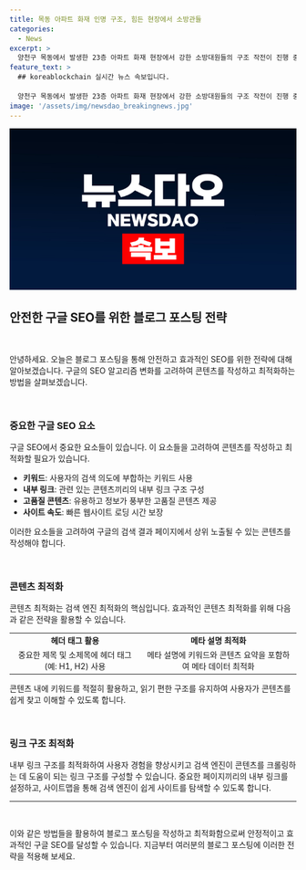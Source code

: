 ```yaml
---
title: 목동 아파트 화재 인명 구조, 힘든 현장에서 소방관들
categories:
  - News
excerpt: >
  양천구 목동에서 발생한 23층 아파트 화재 현장에서 강한 소방대원들의 구조 작전이 진행 중이다. (150자)
feature_text: >
  ## koreablockchain 실시간 뉴스 속보입니다.

  양천구 목동에서 발생한 23층 아파트 화재 현장에서 강한 소방대원들의 구조 작전이 진행 중이다. (150자)
image: '/assets/img/newsdao_breakingnews.jpg'
---
```


<p><img src="/assets/img/newsdao_breakingnews.jpg" alt="koreablockchain 속보" /></p>

<h2 data-ke-size="size26">안전한 구글 SEO를 위한 블로그 포스팅 전략</h2>

<p data-ke-size="size16">&nbsp;</p>

<p>안녕하세요. 오늘은 블로그 포스팅을 통해 안전하고 효과적인 SEO를 위한 전략에 대해 알아보겠습니다. 구글의 SEO 알고리즘 변화를 고려하여 콘텐츠를 작성하고 최적화하는 방법을 살펴보겠습니다.</p>

<p data-ke-size="size16">&nbsp;</p>

<h3>중요한 구글 SEO 요소</h3>

<p data-ke-size="size16">구글 SEO에서 중요한 요소들이 있습니다. 이 요소들을 고려하여 콘텐츠를 작성하고 최적화할 필요가 있습니다. </p>

<ul>
  <li><b>키워드</b>: 사용자의 검색 의도에 부합하는 키워드 사용</li>
  <li><b>내부 링크</b>: 관련 있는 콘텐츠끼리의 내부 링크 구조 구성</li>
  <li><b>고품질 콘텐츠</b>: 유용하고 정보가 풍부한 고품질 콘텐츠 제공</li>
  <li><b>사이트 속도</b>: 빠른 웹사이트 로딩 시간 보장</li>
</ul>

<p data-ke-size="size16">이러한 요소들을 고려하여 구글의 검색 결과 페이지에서 상위 노출될 수 있는 콘텐츠를 작성해야 합니다. </p>

<p data-ke-size="size16">&nbsp;</p>

<h3>콘텐츠 최적화</h3>

<p data-ke-size="size16">콘텐츠 최적화는 검색 엔진 최적화의 핵심입니다. 효과적인 콘텐츠 최적화를 위해 다음과 같은 전략을 활용할 수 있습니다.</p>

<table>
  <tr>
    <td style="text-align: center; height: 17px;"><b>헤더 태그 활용</b></td>
    <td style="text-align: center; height: 17px;"><b>메타 설명 최적화</b></td>
  </tr>
  <tr>
    <td style="text-align: center; height: 17px;">중요한 제목 및 소제목에 헤더 태그(예: H1, H2) 사용</td>
    <td style="text-align: center; height: 17px;">메타 설명에 키워드와 콘텐츠 요약을 포함하여 메타 데이터 최적화</td>
  </tr>
</table>

<p data-ke-size="size16">콘텐츠 내에 키워드를 적절히 활용하고, 읽기 편한 구조를 유지하여 사용자가 콘텐츠를 쉽게 찾고 이해할 수 있도록 합니다.</p>

<p data-ke-size="size16">&nbsp;</p>

<h3>링크 구조 최적화</h3>

<p data-ke-size="size16">내부 링크 구조를 최적화하여 사용자 경험을 향상시키고 검색 엔진이 콘텐츠를 크롤링하는 데 도움이 되는 링크 구조를 구성할 수 있습니다. 중요한 페이지끼리의 내부 링크를 설정하고, 사이트맵을 통해 검색 엔진이 쉽게 사이트를 탐색할 수 있도록 합니다.</p>

<hr>

<p data-ke-size="size16">&nbsp;</p>

<p>이와 같은 방법들을 활용하여 블로그 포스팅을 작성하고 최적화함으로써 안정적이고 효과적인 구글 SEO를 달성할 수 있습니다. 지금부터 여러분의 블로그 포스팅에 이러한 전략을 적용해 보세요. </p>

